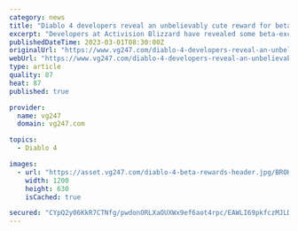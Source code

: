```yaml
---
category: news
title: "Diablo 4 developers reveal an unbelievably cute reward for beta players"
excerpt: "Developers at Activision Blizzard have revealed some beta-exclusive Diablo 4 cosmetics for those who progress far enough during the early access period, including a wolf cub backpack that is frankly ..."
publishedDateTime: 2023-03-01T08:30:00Z
originalUrl: "https://www.vg247.com/diablo-4-developers-reveal-an-unbelievably-cute-reward-for-beta-players"
webUrl: "https://www.vg247.com/diablo-4-developers-reveal-an-unbelievably-cute-reward-for-beta-players"
type: article
quality: 87
heat: 87
published: true

provider:
  name: vg247
  domain: vg247.com

topics:
  - Diablo 4

images:
  - url: "https://asset.vg247.com/diablo-4-beta-rewards-header.jpg/BROK/thumbnail/1200x630/diablo-4-beta-rewards-header.jpg"
    width: 1200
    height: 630
    isCached: true

secured: "CYpQ2y06KkR7CTNfg/pwdonORLXaOUXWx9ef6aot4rpc/EAWLI69pkfczMJLDrO6sq6JlWdyYD6jUS6s2TqRot7Tx2HUJwFVrJkM+dIW63+jt6KMvjj2KSXCjjij+oeA6onFY/+9BGPDKyb1xIstlz/GeGe7U7NTkuLRMcTwdKxWXbVCW1hdYlvfgq90+yJGwz+ZacwBHqGbFN5fsyw1f07F8kkhXGiRzfcX6Ci83ragWC2k53VL5hoH3mz1oAhm7XvHCNvkuTt6581BSA9MnNQVRNjrt8h7l0s6I3QqATvM5R2jzJ+H0EBMC3riE8dJ724j9eaU1JauklwUk46d3HGB2x9YaMJpp2h0AjSZ6S4=;Qm+hjlYm3Te8ux3eEFF1XQ=="
---
```


